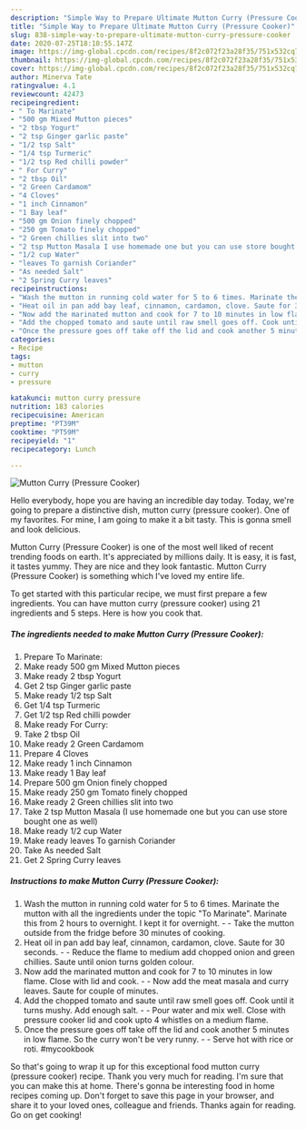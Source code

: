 ```yaml
---
description: "Simple Way to Prepare Ultimate Mutton Curry (Pressure Cooker)"
title: "Simple Way to Prepare Ultimate Mutton Curry (Pressure Cooker)"
slug: 838-simple-way-to-prepare-ultimate-mutton-curry-pressure-cooker
date: 2020-07-25T18:10:55.147Z
image: https://img-global.cpcdn.com/recipes/8f2c072f23a28f35/751x532cq70/mutton-curry-pressure-cooker-recipe-main-photo.jpg
thumbnail: https://img-global.cpcdn.com/recipes/8f2c072f23a28f35/751x532cq70/mutton-curry-pressure-cooker-recipe-main-photo.jpg
cover: https://img-global.cpcdn.com/recipes/8f2c072f23a28f35/751x532cq70/mutton-curry-pressure-cooker-recipe-main-photo.jpg
author: Minerva Tate
ratingvalue: 4.1
reviewcount: 42473
recipeingredient:
- " To Marinate"
- "500 gm Mixed Mutton pieces"
- "2 tbsp Yogurt"
- "2 tsp Ginger garlic paste"
- "1/2 tsp Salt"
- "1/4 tsp Turmeric"
- "1/2 tsp Red chilli powder"
- " For Curry"
- "2 tbsp Oil"
- "2 Green Cardamom"
- "4 Cloves"
- "1 inch Cinnamon"
- "1 Bay leaf"
- "500 gm Onion finely chopped"
- "250 gm Tomato finely chopped"
- "2 Green chillies slit into two"
- "2 tsp Mutton Masala I use homemade one but you can use store bought one as well"
- "1/2 cup Water"
- "leaves To garnish Coriander"
- "As needed Salt"
- "2 Spring Curry leaves"
recipeinstructions:
- "Wash the mutton in running cold water for 5 to 6 times. Marinate the mutton with all the ingredients under the topic &#34;To Marinate&#34;. Marinate this from 2 hours to overnight. I kept it for overnight.  Take the mutton outside from the fridge before 30 minutes of cooking."
- "Heat oil in pan add bay leaf, cinnamon, cardamon, clove. Saute for 30 seconds.  Reduce the flame to medium add chopped onion and green chillies. Saute until onion turns golden colour."
- "Now add the marinated mutton and cook for 7 to 10 minutes in low flame. Close with lid and cook.  Now add the meat masala and curry leaves. Saute for couple of minutes."
- "Add the chopped tomato and saute until raw smell goes off. Cook until it turns mushy. Add enough salt.  Pour water and mix well. Close with pressure cooker lid and cook upto 4 whistles on a medium flame."
- "Once the pressure goes off take off the lid and cook another 5 minutes in low flame. So the curry won&#39;t be very runny.  Serve hot with rice or roti. #mycookbook"
categories:
- Recipe
tags:
- mutton
- curry
- pressure

katakunci: mutton curry pressure 
nutrition: 183 calories
recipecuisine: American
preptime: "PT39M"
cooktime: "PT59M"
recipeyield: "1"
recipecategory: Lunch

---
```



![Mutton Curry (Pressure Cooker)](https://img-global.cpcdn.com/recipes/8f2c072f23a28f35/751x532cq70/mutton-curry-pressure-cooker-recipe-main-photo.jpg)

Hello everybody, hope you are having an incredible day today. Today, we're going to prepare a distinctive dish, mutton curry (pressure cooker). One of my favorites. For mine, I am going to make it a bit tasty. This is gonna smell and look delicious.



Mutton Curry (Pressure Cooker) is one of the most well liked of recent trending foods on earth. It's appreciated by millions daily. It is easy, it is fast, it tastes yummy. They are nice and they look fantastic. Mutton Curry (Pressure Cooker) is something which I've loved my entire life.


To get started with this particular recipe, we must first prepare a few ingredients. You can have mutton curry (pressure cooker) using 21 ingredients and 5 steps. Here is how you cook that.

<!--inarticleads1-->

##### The ingredients needed to make Mutton Curry (Pressure Cooker):

1. Prepare  To Marinate:
1. Make ready 500 gm Mixed Mutton pieces
1. Make ready 2 tbsp Yogurt
1. Get 2 tsp Ginger garlic paste
1. Make ready 1/2 tsp Salt
1. Get 1/4 tsp Turmeric
1. Get 1/2 tsp Red chilli powder
1. Make ready  For Curry:
1. Take 2 tbsp Oil
1. Make ready 2 Green Cardamom
1. Prepare 4 Cloves
1. Make ready 1 inch Cinnamon
1. Make ready 1 Bay leaf
1. Prepare 500 gm Onion finely chopped
1. Make ready 250 gm Tomato finely chopped
1. Make ready 2 Green chillies slit into two
1. Take 2 tsp Mutton Masala (I use homemade one but you can use store bought one as well)
1. Make ready 1/2 cup Water
1. Make ready leaves To garnish Coriander
1. Take As needed Salt
1. Get 2 Spring Curry leaves




<!--inarticleads2-->

##### Instructions to make Mutton Curry (Pressure Cooker):

1. Wash the mutton in running cold water for 5 to 6 times. Marinate the mutton with all the ingredients under the topic &#34;To Marinate&#34;. Marinate this from 2 hours to overnight. I kept it for overnight. -  - Take the mutton outside from the fridge before 30 minutes of cooking.
1. Heat oil in pan add bay leaf, cinnamon, cardamon, clove. Saute for 30 seconds. -  - Reduce the flame to medium add chopped onion and green chillies. Saute until onion turns golden colour.
1. Now add the marinated mutton and cook for 7 to 10 minutes in low flame. Close with lid and cook. -  - Now add the meat masala and curry leaves. Saute for couple of minutes.
1. Add the chopped tomato and saute until raw smell goes off. Cook until it turns mushy. Add enough salt. -  - Pour water and mix well. Close with pressure cooker lid and cook upto 4 whistles on a medium flame.
1. Once the pressure goes off take off the lid and cook another 5 minutes in low flame. So the curry won&#39;t be very runny. -  - Serve hot with rice or roti. #mycookbook




So that's going to wrap it up for this exceptional food mutton curry (pressure cooker) recipe. Thank you very much for reading. I'm sure that you can make this at home. There's gonna be interesting food in home recipes coming up. Don't forget to save this page in your browser, and share it to your loved ones, colleague and friends. Thanks again for reading. Go on get cooking!
